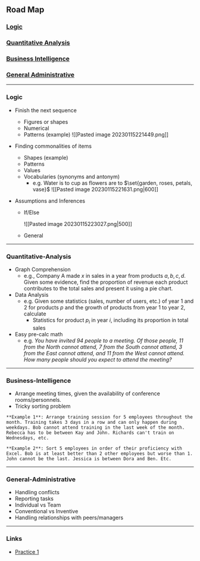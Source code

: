 ## Road Map

### [Logic](###logic)
### [Quantitative Analysis](#quantitative-analysis)
### [Business Intelligence](#business-intelligence)
### [General Administrative](###general-administrative)

---

### Logic

- Finish the next sequence
	- Figures or shapes
	- Numerical
	- Patterns (example)
		![[Pasted image 20230115221449.png]]

- Finding commonalities of items
	- Shapes (example)
	- Patterns
	- Values
	- Vocabularies (synonyms and antonym)
		- e.g. Water is to cup as flowers are to $\set{garden, roses, petals, vase}$
		![[Pasted image 20230115221631.png|600]]
- Assumptions and Inferences
	- If/Else
	
		![[Pasted image 20230115223027.png|500]]
	- General


---

### Quantitative-Analysis

- Graph Comprehension
	- e.g., Company A made $x$ in sales in a year from products $a,b,c,d$. Given some evidence, find the proportion of revenue each product contributes to the total sales and present it using a pie chart.
- Data Analysis
	- e.g. Given some statistics (sales, number of users, etc.) of year 1 and 2 for products $p$ and the growth of products from year 1 to year 2, calculate
		- Statistics for product $p_i$ in year $i$, including its proportion in total sales
- Easy pre-calc math
	- e.g. *You have invited 94 people to a meeting. Of those people, 11 from the North cannot attend, 7 from the South cannot attend, 3 from the East cannot attend, and 11 from the West cannot attend. How many people should you expect to attend the meeting?*

---

### Business-Intelligence
- Arrange meeting times, given the availability of conference rooms/personnels.
- Tricky sorting problem

```ad-example
**Example 1**: Arrange training session for 5 employees throughout the month. Training takes 3 days in a row and can only happen during weekdays. Bob cannot attend training in the last week of the month. Rebecca has to be between Kay and John. Richards can't train on Wednesdays, etc.
```

```ad-example
**Example 2**: Sort 5 employees in order of their proficiency with Excel. Bob is at least better than 2 other employees but worse than 1. John cannot be the last. Jessica is between Dora and Ben. Etc.
```

---

### General-Administrative
- Handling conflicts
- Reporting tasks
- Individual vs Team
- Conventional vs Inventive
- Handling relationships with peers/managers

---

### Links
- [Practice 1](https://cogsample.predictiveindex.com/?id=6912e0a6-6c35-46bd-89bf-1586cc63b40a&languageLocale=en-US)